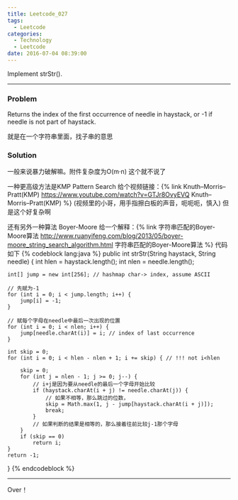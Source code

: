 ```yaml
---
title: Leetcode_027
tags:
  - Leetcode
categories:
  - Technology
  - Leetcode
date: 2016-07-04 08:39:00
---
```

Implement strStr().
<!-- more -->

***

### Problem
Returns the index of the first occurrence of needle in haystack, or -1 if needle is not part of haystack.

就是在一个字符串里面，找子串的意思

### Solution
一般来说暴力破解嘛。附件复杂度为O(m·n)
这个就不说了

一种更高级方法是KMP Pattern Search
给个视频链接：{% link Knuth–Morris–Pratt(KMP) https://www.youtube.com/watch?v=GTJr8OvyEVQ Knuth–Morris–Pratt(KMP) %}
(视频里的小哥，用手指擦白板的声音，呃呃呃，慎入)
但是这个好复杂啊

还有另外一种算法 Boyer-Moore
给一个解释：{% link 字符串匹配的Boyer-Moore算法 http://www.ruanyifeng.com/blog/2013/05/boyer-moore_string_search_algorithm.html 字符串匹配的Boyer-Moore算法 %}
代码如下
{% codeblock lang:java  %}
public int strStr(String haystack, String needle) {
    int hlen = haystack.length();
    int nlen = needle.length();

    int[] jump = new int[256]; // hashmap char-> index, assume ASCII

    // 先赋为-1
    for (int i = 0; i < jump.length; i++) {
        jump[i] = -1;
    }

    // 赋每个字母在needle中最后一次出现的位置
    for (int i = 0; i < nlen; i++) {
        jump[needle.charAt(i)] = i; // index of last occurrence
    }

    int skip = 0;
    for (int i = 0; i < hlen - nlen + 1; i += skip) { // !!! not i<hlen

        skip = 0;
        for (int j = nlen - 1; j >= 0; j--) {
            // i+j是因为要从needle的最后一个字母开始比较
            if (haystack.charAt(i + j) != needle.charAt(j)) {
                // 如果不相等，那么跳过的位数，
                skip = Math.max(1, j - jump[haystack.charAt(i + j)]);
                break;
            }
            // 如果判断的结果是相等的，那么接着往前比较j-1那个字母
        }
        if (skip == 0)
            return i;
    }
    return -1;
}
{% endcodeblock %}


*** 

Over！










































